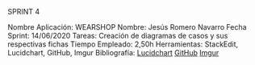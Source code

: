 ﻿

SPRINT 4

Nombre Aplicación: WEARSHOP	
Nombre: Jesús Romero Navarro
Fecha Sprint: 14/06/2020
Tareas: Creación de diagramas de casos y sus respectivas fichas
Tiempo Empleado: 2,50h
Herramientas: StackEdit, Lucidchart, GitHub, Imgur
Bibliografía:  [Lucidchart](https://app.lucidchart.com/)  [GitHub](https://github.com/)  [Imgur](https://imgur.com/)
